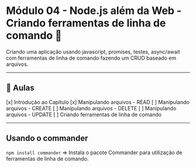 # Módulo 04 - Node.js além da Web - Criando ferramentas de linha de comando 🚀

Criando uma aplicação usando javascript, promises, testes, async/await com ferramentas de linha de comando fazendo um CRUD baseado em arquivos.

****

## 🤯 Aulas

[x] Introdução ao Capítulo
[x] Manipulando arquivos - READ
[ ] Manipulando arquivos - CREATE
[ ] Manipulando arquivos - DELETE
[ ] Manipulando arquivos - UPDATE
[ ] Criando ferramentas de linha de comando


****

## Usando o commander

`npm install commander` => Instala o pacote Commander para utilização de ferramentas de linha de comando.

